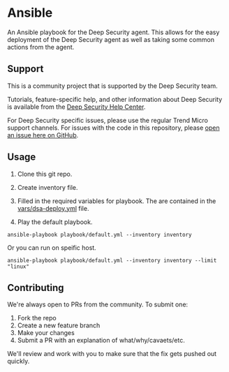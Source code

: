 # Ansible

An Ansible playbook for the Deep Security agent. This allows for the easy deployment of the Deep Security agent as well as taking some common actions from the agent.

## Support

This is a community project that is supported by the Deep Security team.

Tutorials, feature-specific help, and other information about Deep Security is available from the [Deep Security Help Center](https://help.deepsecurity.trendmicro.com/Welcome.html). 

For Deep Security specific issues, please use the regular Trend Micro support channels. For issues with the code in this repository, please [open an issue here on GitHub](https://github.com/deep-security/ansible/issues).

## Usage

1. Clone this git repo.

2. Create inventory file.

3. Filled in the required variables for playbook. The are contained in the [vars/dsa-deploy.yml](vars/dsa-deploy.yml) file.

4. Play the default playbook. 

  ``
  ansible-playbook playbook/default.yml --inventory inventory
  ``

  Or you can run on speific host.

  ``
  ansible-playbook playbook/default.yml --inventory inventory --limit "linux"
  ``

## Contributing

We're always open to PRs from the community. To submit one:

1. Fork the repo
2. Create a new feature branch
3. Make your changes
4. Submit a PR with an explanation of what/why/cavaets/etc.

We'll review and work with you to make sure that the fix gets pushed out quickly.